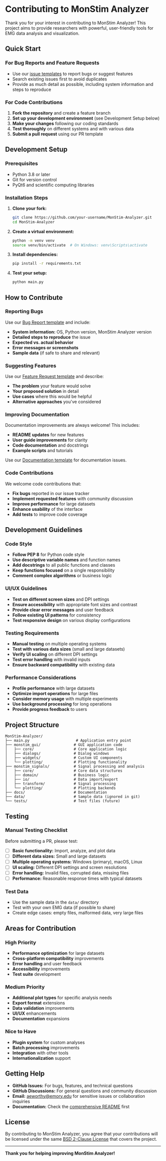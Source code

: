 # Contributing to MonStim Analyzer

Thank you for your interest in contributing to MonStim Analyzer! This project aims to provide researchers with powerful, user-friendly tools for EMG data analysis and visualization.

## Quick Start

### For Bug Reports and Feature Requests
- Use our [issue templates](https://github.com/AEWorthy/MonStim-Analyzer/issues/new/choose) to report bugs or suggest features
- Search existing issues first to avoid duplicates
- Provide as much detail as possible, including system information and steps to reproduce

### For Code Contributions
1. **Fork the repository** and create a feature branch
2. **Set up your development environment** (see Development Setup below)
3. **Make your changes** following our coding standards
4. **Test thoroughly** on different systems and with various data
5. **Submit a pull request** using our PR template

## Development Setup

### Prerequisites
- Python 3.8 or later
- Git for version control
- PyQt6 and scientific computing libraries

### Installation Steps

1. **Clone your fork:**
   ```bash
   git clone https://github.com/your-username/MonStim-Analyzer.git
   cd MonStim-Analyzer
   ```

2. **Create a virtual environment:**
   ```bash
   python -m venv venv
   source venv/bin/activate  # On Windows: venv\Scripts\activate
   ```

3. **Install dependencies:**
   ```bash
   pip install -r requirements.txt
   ```

4. **Test your setup:**
   ```bash
   python main.py
   ```

## How to Contribute

### Reporting Bugs

Use our [Bug Report template](https://github.com/AEWorthy/MonStim-Analyzer/issues/new?template=bug_report.yml) and include:

- **System information:** OS, Python version, MonStim Analyzer version
- **Detailed steps to reproduce** the issue
- **Expected vs. actual behavior**
- **Error messages or screenshots**
- **Sample data** (if safe to share and relevant)

### Suggesting Features

Use our [Feature Request template](https://github.com/AEWorthy/MonStim-Analyzer/issues/new?template=feature_request.yml) and describe:

- **The problem** your feature would solve
- **Your proposed solution** in detail
- **Use cases** where this would be helpful
- **Alternative approaches** you've considered

### Improving Documentation

Documentation improvements are always welcome! This includes:

- **README updates** for new features
- **User guide improvements** for clarity
- **Code documentation** and docstrings
- **Example scripts** and tutorials

Use our [Documentation template](https://github.com/AEWorthy/MonStim-Analyzer/issues/new?template=documentation.yml) for documentation issues.

### Code Contributions

We welcome code contributions that:

- **Fix bugs** reported in our issue tracker
- **Implement requested features** with community discussion
- **Improve performance** for large datasets
- **Enhance usability** of the interface
- **Add tests** to improve code coverage

## Development Guidelines

### Code Style

- **Follow PEP 8** for Python code style
- **Use descriptive variable names** and function names
- **Add docstrings** to all public functions and classes
- **Keep functions focused** on a single responsibility
- **Comment complex algorithms** or business logic

### UI/UX Guidelines

- **Test on different screen sizes** and DPI settings
- **Ensure accessibility** with appropriate font sizes and contrast
- **Provide clear error messages** and user feedback
- **Follow existing UI patterns** for consistency
- **Test responsive design** on various display configurations

### Testing Requirements

- **Manual testing** on multiple operating systems
- **Test with various data sizes** (small and large datasets)
- **Verify UI scaling** on different DPI settings
- **Test error handling** with invalid inputs
- **Ensure backward compatibility** with existing data

### Performance Considerations

- **Profile performance** with large datasets
- **Optimize import operations** for large files
- **Consider memory usage** with multiple experiments
- **Use background processing** for long operations
- **Provide progress feedback** to users

## Project Structure

```
MonStim-Analyzer/
├── main.py                     # Application entry point
├── monstim_gui/               # GUI application code
│   ├── core/                  # Core application logic
│   ├── dialogs/               # Dialog windows
│   ├── widgets/               # Custom UI components
│   └── plotting/              # Plotting functionality
├── monstim_signals/           # Signal processing and analysis
│   ├── core/                  # Core data structures
│   ├── domain/                # Business logic
│   ├── io/                    # Data import/export
│   ├── transform/             # Signal processing
│   └── plotting/              # Plotting backends
├── docs/                      # Documentation
├── data/                      # Sample data (ignored in git)
└── tests/                     # Test files (future)
```

## Testing

### Manual Testing Checklist

Before submitting a PR, please test:

- [ ] **Basic functionality:** Import, analyze, and plot data
- [ ] **Different data sizes:** Small and large datasets
- [ ] **Multiple operating systems:** Windows (primary), macOS, Linux
- [ ] **UI scaling:** Different DPI settings and screen resolutions
- [ ] **Error handling:** Invalid files, corrupted data, missing files
- [ ] **Performance:** Reasonable response times with typical datasets

### Test Data

- Use the sample data in the `data/` directory
- Test with your own EMG data (if possible to share)
- Create edge cases: empty files, malformed data, very large files

## Areas for Contribution

### High Priority
- **Performance optimization** for large datasets
- **Cross-platform compatibility** improvements
- **Error handling** and user feedback
- **Accessibility** improvements
- **Test suite** development

### Medium Priority
- **Additional plot types** for specific analysis needs
- **Export format** extensions
- **Data validation** improvements
- **UI/UX** enhancements
- **Documentation** expansions

### Nice to Have
- **Plugin system** for custom analyses
- **Batch processing** improvements
- **Integration** with other tools
- **Internationalization** support

## Getting Help

- **GitHub Issues:** For bugs, features, and technical questions
- **GitHub Discussions:** For general questions and community discussion
- **Email:** aeworthy@emory.edu for sensitive issues or collaboration inquiries
- **Documentation:** Check the [comprehensive README](docs/readme.md) first

## License

By contributing to MonStim Analyzer, you agree that your contributions will be licensed under the same [BSD 2-Clause License](LICENSE) that covers the project.

---

**Thank you for helping improving MonStim Analyzer!**
